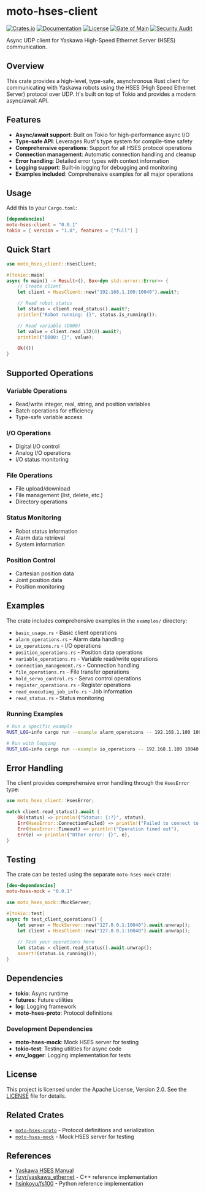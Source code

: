 # moto-hses-client

[![Crates.io](https://img.shields.io/crates/v/moto-hses-client)](https://crates.io/crates/moto-hses-client)
[![Documentation](https://docs.rs/moto-hses-client/badge.svg)](https://docs.rs/moto-hses-client)
[![License](https://img.shields.io/crates/l/moto-hses-client)](https://crates.io/crates/moto-hses-client)
[![Gate of Main](https://github.com/masayuki-kono/moto-hses/actions/workflows/gate-of-main.yml/badge.svg)](https://github.com/masayuki-kono/moto-hses/actions/workflows/gate-of-main.yml)
[![Security Audit](https://github.com/masayuki-kono/moto-hses/actions/workflows/security-audit.yml/badge.svg)](https://github.com/masayuki-kono/moto-hses/actions/workflows/security-audit.yml)

Async UDP client for Yaskawa High-Speed Ethernet Server (HSES) communication.

## Overview

This crate provides a high-level, type-safe, asynchronous Rust client for communicating with Yaskawa robots using the HSES (High Speed Ethernet Server) protocol over UDP. It's built on top of Tokio and provides a modern async/await API.

## Features

- **Async/await support**: Built on Tokio for high-performance async I/O
- **Type-safe API**: Leverages Rust's type system for compile-time safety
- **Comprehensive operations**: Support for all HSES protocol operations
- **Connection management**: Automatic connection handling and cleanup
- **Error handling**: Detailed error types with context information
- **Logging support**: Built-in logging for debugging and monitoring
- **Examples included**: Comprehensive examples for all major operations

## Usage

Add this to your `Cargo.toml`:

```toml
[dependencies]
moto-hses-client = "0.0.1"
tokio = { version = "1.0", features = ["full"] }
```

## Quick Start

```rust
use moto_hses_client::HsesClient;

#[tokio::main]
async fn main() -> Result<(), Box<dyn std::error::Error>> {
    // Create client
    let client = HsesClient::new("192.168.1.100:10040").await?;

    // Read robot status
    let status = client.read_status().await?;
    println!("Robot running: {}", status.is_running());

    // Read variable (D000)
    let value = client.read_i32(0).await?;
    println!("D000: {}", value);

    Ok(())
}
```

## Supported Operations

### Variable Operations
- Read/write integer, real, string, and position variables
- Batch operations for efficiency
- Type-safe variable access

### I/O Operations
- Digital I/O control
- Analog I/O operations
- I/O status monitoring

### File Operations
- File upload/download
- File management (list, delete, etc.)
- Directory operations

### Status Monitoring
- Robot status information
- Alarm data retrieval
- System information

### Position Control
- Cartesian position data
- Joint position data
- Position monitoring

## Examples

The crate includes comprehensive examples in the `examples/` directory:

- `basic_usage.rs` - Basic client operations
- `alarm_operations.rs` - Alarm data handling
- `io_operations.rs` - I/O operations
- `position_operations.rs` - Position data operations
- `variable_operations.rs` - Variable read/write operations
- `connection_management.rs` - Connection handling
- `file_operations.rs` - File transfer operations
- `hold_servo_control.rs` - Servo control operations
- `register_operations.rs` - Register operations
- `read_executing_job_info.rs` - Job information
- `read_status.rs` - Status monitoring

### Running Examples

```bash
# Run a specific example
RUST_LOG=info cargo run --example alarm_operations -- 192.168.1.100 10040

# Run with logging
RUST_LOG=info cargo run --example io_operations -- 192.168.1.100 10040
```

## Error Handling

The client provides comprehensive error handling through the `HsesError` type:

```rust
use moto_hses_client::HsesError;

match client.read_status().await {
    Ok(status) => println!("Status: {:?}", status),
    Err(HsesError::ConnectionFailed) => println!("Failed to connect to robot"),
    Err(HsesError::Timeout) => println!("Operation timed out"),
    Err(e) => println!("Other error: {}", e),
}
```

## Testing

The crate can be tested using the separate `moto-hses-mock` crate:

```toml
[dev-dependencies]
moto-hses-mock = "0.0.1"
```

```rust
use moto_hses_mock::MockServer;

#[tokio::test]
async fn test_client_operations() {
    let server = MockServer::new("127.0.0.1:10040").await.unwrap();
    let client = HsesClient::new("127.0.0.1:10040").await.unwrap();
    
    // Test your operations here
    let status = client.read_status().await.unwrap();
    assert!(status.is_running());
}
```

## Dependencies

- **tokio**: Async runtime
- **futures**: Future utilities
- **log**: Logging framework
- **moto-hses-proto**: Protocol definitions

### Development Dependencies

- **moto-hses-mock**: Mock HSES server for testing
- **tokio-test**: Testing utilities for async code
- **env_logger**: Logging implementation for tests

## License

This project is licensed under the Apache License, Version 2.0. See the [LICENSE](https://github.com/masayuki-kono/moto-hses/blob/main/LICENSE) file for details.

## Related Crates

- [`moto-hses-proto`](https://crates.io/crates/moto-hses-proto) - Protocol definitions and serialization
- [`moto-hses-mock`](https://crates.io/crates/moto-hses-mock) - Mock HSES server for testing

## References

- [Yaskawa HSES Manual](https://www.motoman.com/getmedia/16B5CD92-BD0B-4DE0-9DC9-B71D0B6FE264/160766-1CD.pdf.aspx?ext=.pdf)
- [fizyr/yaskawa_ethernet](https://github.com/fizyr/yaskawa_ethernet) - C++ reference implementation
- [hsinkoyu/fs100](https://github.com/hsinkoyu/fs100) - Python reference implementation
